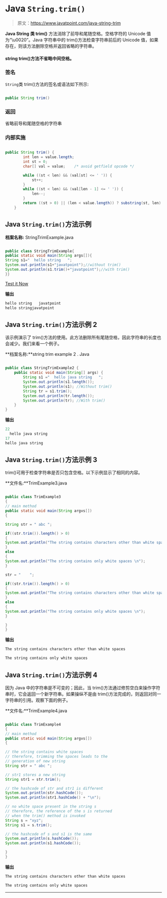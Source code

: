 # Java `String.trim()`

> 原文：<https://www.javatpoint.com/java-string-trim>

**Java String 类 trim()** 方法消除了前导和尾随空格。空格字符的 Unicode 值为“\u0020”。Java 字符串中的 trim()方法检查字符串前后的 Unicode 值，如果存在，则该方法删除空格并返回省略的字符串。

#### string trim()方法不省略中间空格。

### 签名

`String`类 trim()方法的签名或语法如下所示:

```java

public String trim()

```

### 返回

省略前导和尾随空格的字符串

### 内部实施

```java

public String trim() {  
        int len = value.length;  
        int st = 0;  
        char[] val = value;    /* avoid getfield opcode */  

        while ((st < len) && (val[st] <= ' ')) {  
            st++;  
        }  
        while ((st < len) && (val[len - 1] <= ' ')) {  
            len--;  
        }  
        return ((st > 0) || (len < value.length)) ? substring(st, len) : this;  
    }  

```

## Java `String.trim()`方法示例

**档案名称:** StringTrimExample.java

```java

public class StringTrimExample{
public static void main(String args[]){
String s1="  hello string   ";
System.out.println(s1+"javatpoint");//without trim()
System.out.println(s1.trim()+"javatpoint");//with trim()
}}

```

[Test it Now](https://www.javatpoint.com/opr/test.jsp?filename=StringTrimExample)

**输出**

```java
hello string   javatpoint
hello stringjavatpoint   

```

## Java `String.trim()`方法示例 2

该示例演示了 trim()方法的使用。此方法删除所有尾随空格，因此字符串的长度也会减少。我们来看一个例子。

**档案名称:**string trim example 2 . Java

```java

public class StringTrimExample2 {  
    public static void main(String[] args) {  
        String s1 ="  hello java string   ";  
        System.out.println(s1.length());  
        System.out.println(s1); //Without trim()  
        String tr = s1.trim();  
        System.out.println(tr.length());  
        System.out.println(tr); //With trim()  
    }  
}  

```

**输出**

```java
22
  hello java string   
17
hello java string

```

## Java `String.trim()`方法示例 3

trim()可用于检查字符串是否只包含空格。以下示例显示了相同的内容。

**文件名:**TrimExample3.java

```java

public class TrimExample3
{
// main method
public static void main(String argvs[])
{

String str = " abc ";

if((str.trim()).length() > 0)
{
System.out.println("The string contains characters other than white spaces \n");
}
else
{
System.out.println("The string contains only white spaces \n");   
}

str = "    ";

if((str.trim()).length() > 0)
{
System.out.println("The string contains characters other than white spaces \n");
}
else
{
System.out.println("The string contains only white spaces \n");   
}

}
}

```

**输出**

```java
The string contains characters other than white spaces 

The string contains only white spaces

```

## Java `String.trim()`方法示例 4

因为 Java 中的字符串是不可变的；因此，当 trim()方法通过修剪空白来操作字符串时，它会返回一个新字符串。如果操纵不是由 trim()方法完成的，则返回对同一字符串的引用。观察下面的例子。

**文件名:**TrimExample4.java

```java

public class TrimExample4
{
// main method
public static void main(String argvs[])
{

// the string contains white spaces
// therefore, trimming the spaces leads to the
// generation of new string
String str = " abc ";

// str1 stores a new string 
String str1 = str.trim();

// the hashcode of str and str1 is different
System.out.println(str.hashCode());
System.out.println(str1.hashCode() + "\n");

// no white space present in the string s
// therefore, the reference of the s is returned 
// when the trim() method is invoked
String s = "xyz";
String s1 = s.trim();

// the hashcode of s and s1 is the same
System.out.println(s.hashCode());
System.out.println(s1.hashCode());

}
}

```

**输出**

```java
The string contains characters other than white spaces 

The string contains only white spaces

```

* * *